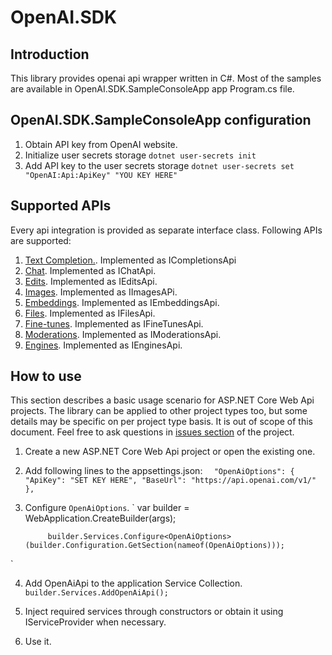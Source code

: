 # OpenAI.SDK

## Introduction
This library provides openai api wrapper written in C#.
Most of the samples are available in OpenAI.SDK.SampleConsoleApp app Program.cs file.

## OpenAI.SDK.SampleConsoleApp configuration
1. Obtain API key from OpenAI website.
2. Initialize user secrets storage `dotnet user-secrets init`
3. Add API key to the user secrets storage `dotnet user-secrets set "OpenAI:Api:ApiKey" "YOU KEY HERE"`

## Supported APIs
Every api integration is provided as separate interface class.
Following APIs are supported:
1. [Text Completion.](https://platform.openai.com/docs/api-reference/completions). Implemented as ICompletionsApi
2. [Chat](https://platform.openai.com/docs/api-reference/chat). Implemented as IChatApi.
3. [Edits](https://platform.openai.com/docs/api-reference/edits). Implemented as IEditsApi.
4. [Images](https://platform.openai.com/docs/api-reference/images). Implemented as IImagesAPi.
5. [Embeddings](https://platform.openai.com/docs/api-reference/embeddings). Implemented as IEmbeddingsApi.
6. [Files](https://platform.openai.com/docs/api-reference/files). Implemented as IFilesApi.
7. [Fine-tunes](https://platform.openai.com/docs/api-reference/fine-tunes). Implemented as IFineTunesApi.
8. [Moderations](https://platform.openai.com/docs/api-reference/moderations). Implemented as IModerationsApi.
9. [Engines](https://platform.openai.com/docs/api-reference/engines). Implemented as IEnginesApi.

## How to use
This section describes a basic usage scenario for ASP.NET Core Web Api projects.
The library can be applied to other project types too, but some details may be specific on per project type basis. It is out of scope of this document.
Feel free to ask questions in [issues section](https://github.com/vbenedichuk/OpenAI.SDK/issues) of the project.

1. Create a new ASP.NET Core Web Api project or open the existing one. 

2. Add following lines to the appsettings.json:
`  "OpenAiOptions": {
    "ApiKey": "SET KEY HERE",
    "BaseUrl": "https://api.openai.com/v1/"
  },`

3. Configure `OpenAiOptions`.
`            var builder = WebApplication.CreateBuilder(args);

            builder.Services.Configure<OpenAiOptions>(builder.Configuration.GetSection(nameof(OpenAiOptions)));
`

4. Add OpenAiApi to the application Service Collection.
`
            builder.Services.AddOpenAiApi();
`

5. Inject required services through constructors or obtain it using IServiceProvider when necessary.

6. Use it.


